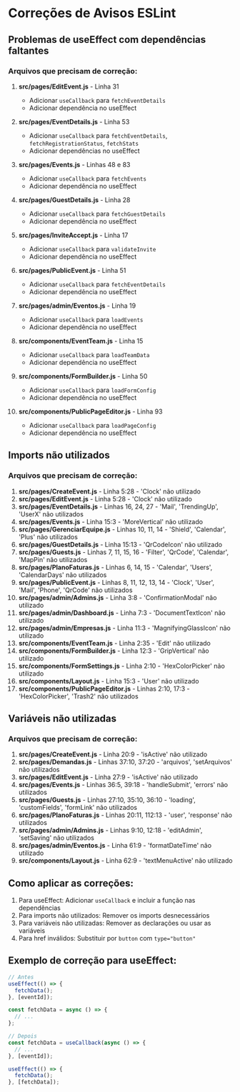 # Correções de Avisos ESLint

## Problemas de useEffect com dependências faltantes

### Arquivos que precisam de correção:

1. **src/pages/EditEvent.js** - Linha 31
   - Adicionar `useCallback` para `fetchEventDetails`
   - Adicionar dependência no useEffect

2. **src/pages/EventDetails.js** - Linha 53
   - Adicionar `useCallback` para `fetchEventDetails`, `fetchRegistrationStatus`, `fetchStats`
   - Adicionar dependências no useEffect

3. **src/pages/Events.js** - Linhas 48 e 83
   - Adicionar `useCallback` para `fetchEvents`
   - Adicionar dependência no useEffect

4. **src/pages/GuestDetails.js** - Linha 28
   - Adicionar `useCallback` para `fetchGuestDetails`
   - Adicionar dependência no useEffect

5. **src/pages/InviteAccept.js** - Linha 17
   - Adicionar `useCallback` para `validateInvite`
   - Adicionar dependência no useEffect

6. **src/pages/PublicEvent.js** - Linha 51
   - Adicionar `useCallback` para `fetchEventDetails`
   - Adicionar dependência no useEffect

7. **src/pages/admin/Eventos.js** - Linha 19
   - Adicionar `useCallback` para `loadEvents`
   - Adicionar dependência no useEffect

8. **src/components/EventTeam.js** - Linha 15
   - Adicionar `useCallback` para `loadTeamData`
   - Adicionar dependência no useEffect

9. **src/components/FormBuilder.js** - Linha 50
   - Adicionar `useCallback` para `loadFormConfig`
   - Adicionar dependência no useEffect

10. **src/components/PublicPageEditor.js** - Linha 93
    - Adicionar `useCallback` para `loadPageConfig`
    - Adicionar dependência no useEffect

## Imports não utilizados

### Arquivos que precisam de correção:

1. **src/pages/CreateEvent.js** - Linha 5:28 - 'Clock' não utilizado
2. **src/pages/EditEvent.js** - Linha 5:28 - 'Clock' não utilizado
3. **src/pages/EventDetails.js** - Linhas 16, 24, 27 - 'Mail', 'TrendingUp', 'UserX' não utilizados
4. **src/pages/Events.js** - Linha 15:3 - 'MoreVertical' não utilizado
5. **src/pages/GerenciarEquipe.js** - Linhas 10, 11, 14 - 'Shield', 'Calendar', 'Plus' não utilizados
6. **src/pages/GuestDetails.js** - Linha 15:13 - 'QrCodeIcon' não utilizado
7. **src/pages/Guests.js** - Linhas 7, 11, 15, 16 - 'Filter', 'QrCode', 'Calendar', 'MapPin' não utilizados
8. **src/pages/PlanoFaturas.js** - Linhas 6, 14, 15 - 'Calendar', 'Users', 'CalendarDays' não utilizados
9. **src/pages/PublicEvent.js** - Linhas 8, 11, 12, 13, 14 - 'Clock', 'User', 'Mail', 'Phone', 'QrCode' não utilizados
10. **src/pages/admin/Admins.js** - Linha 3:8 - 'ConfirmationModal' não utilizado
11. **src/pages/admin/Dashboard.js** - Linha 7:3 - 'DocumentTextIcon' não utilizado
12. **src/pages/admin/Empresas.js** - Linha 11:3 - 'MagnifyingGlassIcon' não utilizado
13. **src/components/EventTeam.js** - Linha 2:35 - 'Edit' não utilizado
14. **src/components/FormBuilder.js** - Linha 12:3 - 'GripVertical' não utilizado
15. **src/components/FormSettings.js** - Linha 2:10 - 'HexColorPicker' não utilizado
16. **src/components/Layout.js** - Linha 15:3 - 'User' não utilizado
17. **src/components/PublicPageEditor.js** - Linhas 2:10, 17:3 - 'HexColorPicker', 'Trash2' não utilizados

## Variáveis não utilizadas

### Arquivos que precisam de correção:

1. **src/pages/CreateEvent.js** - Linha 20:9 - 'isActive' não utilizado
2. **src/pages/Demandas.js** - Linhas 37:10, 37:20 - 'arquivos', 'setArquivos' não utilizados
3. **src/pages/EditEvent.js** - Linha 27:9 - 'isActive' não utilizado
4. **src/pages/Events.js** - Linhas 36:5, 39:18 - 'handleSubmit', 'errors' não utilizados
5. **src/pages/Guests.js** - Linhas 27:10, 35:10, 36:10 - 'loading', 'customFields', 'formLink' não utilizados
6. **src/pages/PlanoFaturas.js** - Linhas 20:11, 112:13 - 'user', 'response' não utilizados
7. **src/pages/admin/Admins.js** - Linhas 9:10, 12:18 - 'editAdmin', 'setSaving' não utilizados
8. **src/pages/admin/Eventos.js** - Linha 61:9 - 'formatDateTime' não utilizado
9. **src/components/Layout.js** - Linha 62:9 - 'textMenuActive' não utilizado

## Como aplicar as correções:

1. Para useEffect: Adicionar `useCallback` e incluir a função nas dependências
2. Para imports não utilizados: Remover os imports desnecessários
3. Para variáveis não utilizadas: Remover as declarações ou usar as variáveis
4. Para href inválidos: Substituir por `button` com `type="button"`

## Exemplo de correção para useEffect:

```javascript
// Antes
useEffect(() => {
  fetchData();
}, [eventId]);

const fetchData = async () => {
  // ...
};

// Depois
const fetchData = useCallback(async () => {
  // ...
}, [eventId]);

useEffect(() => {
  fetchData();
}, [fetchData]);
``` 